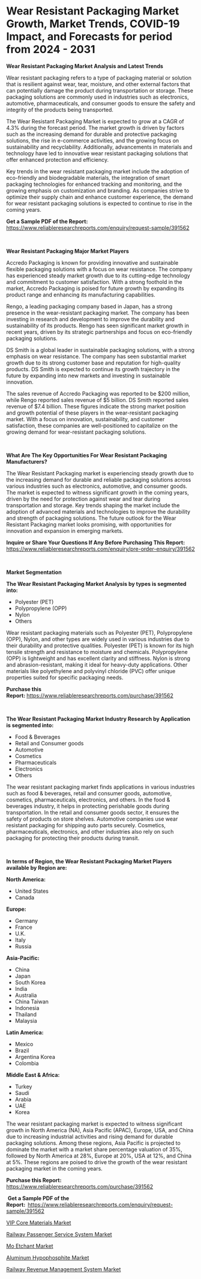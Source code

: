 <p><h1>Wear Resistant Packaging Market Growth, Market Trends, COVID-19 Impact, and Forecasts for period from 2024 - 2031</h1></p><p><strong>Wear Resistant Packaging Market Analysis and Latest Trends</strong></p>
<p><p>Wear resistant packaging refers to a type of packaging material or solution that is resilient against wear, tear, moisture, and other external factors that can potentially damage the product during transportation or storage. These packaging solutions are commonly used in industries such as electronics, automotive, pharmaceuticals, and consumer goods to ensure the safety and integrity of the products being transported.</p><p>The Wear Resistant Packaging Market is expected to grow at a CAGR of 4.3% during the forecast period. The market growth is driven by factors such as the increasing demand for durable and protective packaging solutions, the rise in e-commerce activities, and the growing focus on sustainability and recyclability. Additionally, advancements in materials and technology have led to innovative wear resistant packaging solutions that offer enhanced protection and efficiency.</p><p>Key trends in the wear resistant packaging market include the adoption of eco-friendly and biodegradable materials, the integration of smart packaging technologies for enhanced tracking and monitoring, and the growing emphasis on customization and branding. As companies strive to optimize their supply chain and enhance customer experience, the demand for wear resistant packaging solutions is expected to continue to rise in the coming years.</p></p>
<p><strong>Get a Sample PDF of the Report:&nbsp;</strong> <a href="https://www.reliableresearchreports.com/enquiry/request-sample/391562">https://www.reliableresearchreports.com/enquiry/request-sample/391562</a></p>
<p>&nbsp;</p>
<p><strong>Wear Resistant Packaging Major Market Players</strong></p>
<p><p>Accredo Packaging is known for providing innovative and sustainable flexible packaging solutions with a focus on wear resistance. The company has experienced steady market growth due to its cutting-edge technology and commitment to customer satisfaction. With a strong foothold in the market, Accredo Packaging is poised for future growth by expanding its product range and enhancing its manufacturing capabilities.</p><p>Rengo, a leading packaging company based in Japan, has a strong presence in the wear-resistant packaging market. The company has been investing in research and development to improve the durability and sustainability of its products. Rengo has seen significant market growth in recent years, driven by its strategic partnerships and focus on eco-friendly packaging solutions.</p><p>DS Smith is a global leader in sustainable packaging solutions, with a strong emphasis on wear resistance. The company has seen substantial market growth due to its strong customer base and reputation for high-quality products. DS Smith is expected to continue its growth trajectory in the future by expanding into new markets and investing in sustainable innovation.</p><p>The sales revenue of Accredo Packaging was reported to be $200 million, while Rengo reported sales revenue of $5 billion. DS Smith reported sales revenue of $7.4 billion. These figures indicate the strong market position and growth potential of these players in the wear-resistant packaging market. With a focus on innovation, sustainability, and customer satisfaction, these companies are well-positioned to capitalize on the growing demand for wear-resistant packaging solutions.</p></p>
<p>&nbsp;</p>
<p><strong>What Are The Key Opportunities For Wear Resistant Packaging Manufacturers?</strong></p>
<p><p>The Wear Resistant Packaging market is experiencing steady growth due to the increasing demand for durable and reliable packaging solutions across various industries such as electronics, automotive, and consumer goods. The market is expected to witness significant growth in the coming years, driven by the need for protection against wear and tear during transportation and storage. Key trends shaping the market include the adoption of advanced materials and technologies to improve the durability and strength of packaging solutions. The future outlook for the Wear Resistant Packaging market looks promising, with opportunities for innovation and expansion in emerging markets.</p></p>
<p><strong>Inquire or Share Your Questions If Any Before Purchasing This Report:</strong> <a href="https://www.reliableresearchreports.com/enquiry/pre-order-enquiry/391562">https://www.reliableresearchreports.com/enquiry/pre-order-enquiry/391562</a></p>
<p>&nbsp;</p>
<p><strong>Market Segmentation</strong></p>
<p><strong>The Wear Resistant Packaging Market Analysis by types is segmented into:</strong></p>
<p><ul><li>Polyester (PET)</li><li>Polypropylene (OPP)</li><li>Nylon</li><li>Others</li></ul></p>
<p><p>Wear resistant packaging materials such as Polyester (PET), Polypropylene (OPP), Nylon, and other types are widely used in various industries due to their durability and protective qualities. Polyester (PET) is known for its high tensile strength and resistance to moisture and chemicals. Polypropylene (OPP) is lightweight and has excellent clarity and stiffness. Nylon is strong and abrasion-resistant, making it ideal for heavy-duty applications. Other materials like polyethylene and polyvinyl chloride (PVC) offer unique properties suited for specific packaging needs.</p></p>
<p><strong>Purchase this Report:&nbsp;</strong><a href="https://www.reliableresearchreports.com/purchase/391562">https://www.reliableresearchreports.com/purchase/391562</a></p>
<p>&nbsp;</p>
<p><strong>The Wear Resistant Packaging Market Industry Research by Application is segmented into:</strong></p>
<p><ul><li>Food & Beverages</li><li>Retail and Consumer goods</li><li>Automotive</li><li>Cosmetics</li><li>Pharmaceuticals</li><li>Electronics</li><li>Others</li></ul></p>
<p><p>The wear resistant packaging market finds applications in various industries such as food & beverages, retail and consumer goods, automotive, cosmetics, pharmaceuticals, electronics, and others. In the food & beverages industry, it helps in protecting perishable goods during transportation. In the retail and consumer goods sector, it ensures the safety of products on store shelves. Automotive companies use wear resistant packaging for shipping auto parts securely. Cosmetics, pharmaceuticals, electronics, and other industries also rely on such packaging for protecting their products during transit.</p></p>
<p>&nbsp;</p>
<p><strong>In terms of Region, the Wear Resistant Packaging Market Players available by Region are:</strong></p>
<p>
    <p> <strong> North America: </strong>
        <ul>
            <li>United States</li>
            <li>Canada</li>
        </ul>
        </p> 
    <p> <strong> Europe: </strong>
        <ul>
            <li>Germany</li>
            <li>France</li>
            <li>U.K.</li>
            <li>Italy</li>
            <li>Russia</li>
        </ul>
        </p> 
    <p> <strong> Asia-Pacific: </strong>
        <ul>
            <li>China</li>
            <li>Japan</li>
            <li>South Korea</li>
            <li>India</li>
            <li>Australia</li>
            <li>China Taiwan</li>
            <li>Indonesia</li>
            <li>Thailand</li>
            <li>Malaysia</li>
        </ul>
        </p> 
    <p> <strong> Latin America: </strong>
        <ul>
            <li>Mexico</li>
            <li>Brazil</li>
            <li>Argentina Korea</li>
            <li>Colombia</li>
        </ul>
        </p> 
    <p> <strong> Middle East & Africa: </strong>
        <ul>
            <li>Turkey</li>
            <li>Saudi</li>
            <li>Arabia</li>
            <li>UAE</li>
            <li>Korea</li>
        </ul>
    </p>
    </p>
<p><p>The wear resistant packaging market is expected to witness significant growth in North America (NA), Asia Pacific (APAC), Europe, USA, and China due to increasing industrial activities and rising demand for durable packaging solutions. Among these regions, Asia Pacific is projected to dominate the market with a market share percentage valuation of 35%, followed by North America at 28%, Europe at 20%, USA at 12%, and China at 5%. These regions are poised to drive the growth of the wear resistant packaging market in the coming years.</p></p>
<p><strong>Purchase this Report: </strong><a href="https://www.reliableresearchreports.com/purchase/391562">https://www.reliableresearchreports.com/purchase/391562</a></p>
<p>&nbsp;<strong>Get a Sample PDF of the Report:&nbsp;&nbsp;</strong><a href="https://www.reliableresearchreports.com/enquiry/request-sample/391562">https://www.reliableresearchreports.com/enquiry/request-sample/391562</a></p>
<p><strong></strong></p>
<p><p><a href="https://github.com/mauripalmi/Market-Research-Report-List-2/blob/main/vip-core-materials-market.md">VIP Core Materials Market</a></p><p><a href="https://unruly-ladybug-44b.notion.site/Railway-Passenger-Service-System-Market-Size-and-Growth-Market-Segmentation-Regional-and-Country-B-8714558827304a9f8f01e710ed8b359a">Railway Passenger Service System Market</a></p><p><a href="https://view.publitas.com/reportprime-1/mo-etchant-market-growth-market-trends-covid-19-impact-and-forecasts-for-period-from-2024-2031/">Mo Etchant Market</a></p><p><a href="https://view.publitas.com/reportprime-1/aluminum-hypophosphite-market-size-growing-and-forecasted-for-period-from-2024-2031-and-provides-complete-market-analysis-of-this-market/">Aluminum Hypophosphite Market</a></p><p><a href="https://shimmer-gardenia-37a.notion.site/Railway-Revenue-Management-System-Market-Growth-Market-Trends-COVID-19-Impact-and-Forecasts-for-p-c7e6af3e05a148cc85ba0be6ae08e456">Railway Revenue Management System Market</a></p></p>